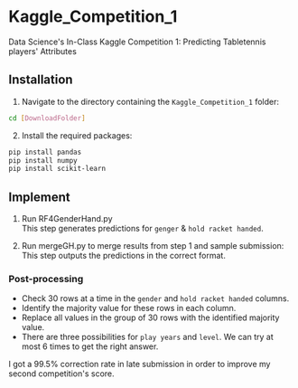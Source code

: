 # Kaggle_Competition_1
Data Science's In-Class Kaggle Competition 1: Predicting Tabletennis players' Attributes

## Installation

1. Navigate to the directory containing the `Kaggle_Competition_1` folder:  
```bash
cd [DownloadFolder]
```  
2. Install the required packages:  
```bash
pip install pandas
pip install numpy
pip install scikit-learn
```

## Implement

1. Run RF4GenderHand.py  
This step generates predictions for `genger` & `hold racket handed`.  

2. Run mergeGH.py to merge results from step 1 and sample submission:  
This step outputs the predictions in the correct format.  

### Post-processing

- Check 30 rows at a time in the `gender` and `hold racket handed` columns.
- Identify the majority value for these rows in each column.
- Replace all values in the group of 30 rows with the identified majority value.
- There are three possibilities for `play years` and `level`. We can try at most 6 times to get the right answer.  

I got a 99.5% correction rate in late submission in order to improve my second competition's score.